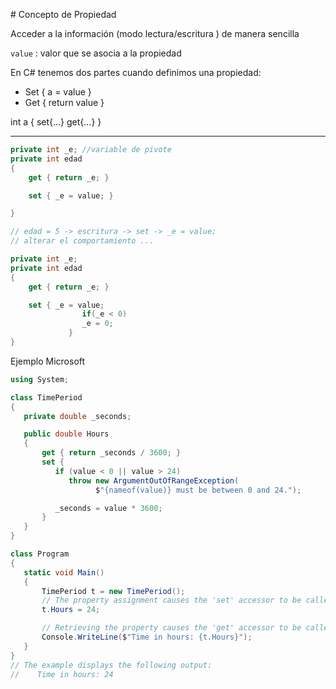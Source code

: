 []()# Concepto de Propiedad

Acceder a la información (modo lectura/escritura ) de manera sencilla

`value` : valor que se asocia a la propiedad

En C# tenemos dos partes cuando definimos una propiedad:

-   Set { a = value }
-   Get { return value }

int a { set{...} get{...} }

---

```csharp
private int _e; //variable de pivote
private int edad
{
	get { return _e; }

	set { _e = value; }

}

// edad = 5 -> escritura -> set -> _e = value;
// alterar el comportamiento ...
```

```csharp
private int _e; 
private int edad
{
	get { return _e; }

	set { _e = value;
				if(_e < 0)
				_e = 0;
			 }
}
```

Ejemplo Microsoft

```csharp
using System;

class TimePeriod
{
   private double _seconds;

   public double Hours
   {
       get { return _seconds / 3600; }
       set {
          if (value < 0 || value > 24)
             throw new ArgumentOutOfRangeException(
                   $"{nameof(value)} must be between 0 and 24.");

          _seconds = value * 3600;
       }
   }
}

class Program
{
   static void Main()
   {
       TimePeriod t = new TimePeriod();
       // The property assignment causes the 'set' accessor to be called.
       t.Hours = 24;

       // Retrieving the property causes the 'get' accessor to be called.
       Console.WriteLine($"Time in hours: {t.Hours}");
   }
}
// The example displays the following output:
//    Time in hours: 24
```